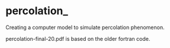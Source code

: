 # percolation_
Creating a computer model to simulate percolation phenomenon.


percolation-final-20.pdf is based on the older fortran code.
